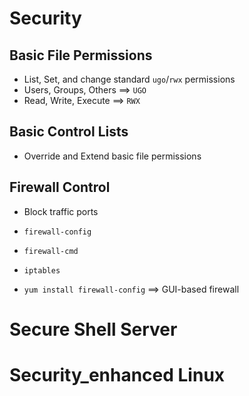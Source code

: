 # Security

## Basic File Permissions
- List, Set, and change standard `ugo`/`rwx` permissions
- Users, Groups, Others ==> `UGO`
- Read, Write, Execute ==> `RWX`

## Basic Control Lists
- Override and Extend basic file permissions

## Firewall Control
- Block traffic ports
- `firewall-config`
- `firewall-cmd`
- `iptables`

- `yum install firewall-config` ==> GUI-based firewall

# Secure Shell Server

# Security_enhanced Linux

